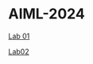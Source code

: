 # AIML-2024
[Lab 01](https://github.com/ThallaPremSai/AIML-2024/blob/main/AIML_Lab%2001.ipynb)


[Lab02](https://github.com/ThallaPremSai/AIML-2024/blob/main/lab02.ipynb)



